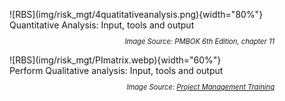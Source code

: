 <figure markdown="span">
    ![RBS](img/risk_mgt/4quatitativeanalysis.png){width="80%"}
    <figcaption>Quantitative Analysis: Input, tools and output</figcaption>
    <p align='right' style="font-size:0.8em"><i>Image Source: PMBOK 6th Edition, chapter 11</i></p>
</figure>

<!-- reference linked refence  -->
<figure markdown="span">
    ![RBS](img/risk_mgt/PImatrix.webp){width="60%"}
    <figcaption>Perform Qualitative analysis: Input, tools and output</figcaption>
    <p align='right' style="font-size:0.8em"><i>Image Source: <a href="https://www.rosemet.com/qualitative-risk-analysis/"> Project Management Training</a ></i></p>
</figure>
